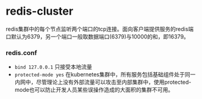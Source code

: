 # redis-cluster

redis集群中的每个节点监听两个端口的tcp连接。面向客户端提供服务的redis端口默认为6379，另一个端口一般取数据端口(6379)与10000的和，即16379。

### redis.conf
* `bind 127.0.0.1` 只接受本地流量
* `protected-mode yes` 在kubernetes集群中，所有服务包括基础组件处于同一内网中，尽管理论上没有外部流量可以攻击至内部集群中，使用protected-mode也可以防止开发人员某些误操作造成的大面积的集群不可用。
